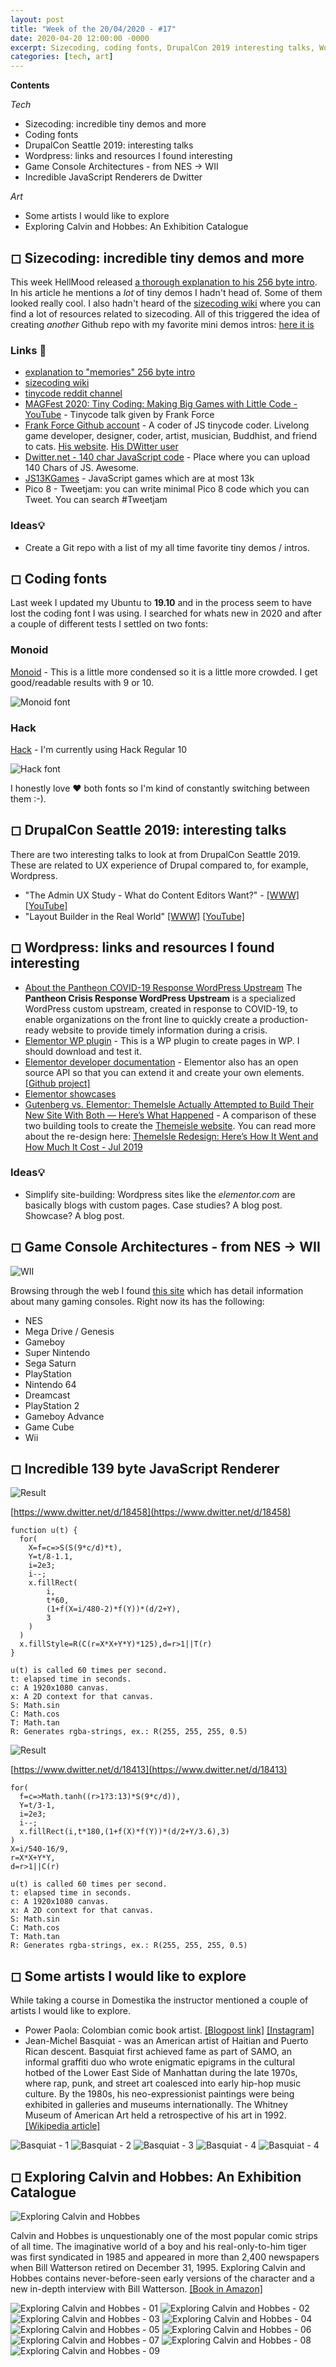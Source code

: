 ```yaml
---
layout: post
title: "Week of the 20/04/2020 - #17"
date: 2020-04-20 12:00:00 -0000
excerpt: Sizecoding, coding fonts, DrupalCon 2019 interesting talks, Wordpress links, Game Console Architectures, Basquiat and Calvin and Hobbes.
categories: [tech, art]
---
```


**Contents**

*Tech*

- Sizecoding: incredible tiny demos and more
- Coding fonts
- DrupalCon Seattle 2019: interesting talks
- Wordpress: links and resources I found interesting
- Game Console Architectures - from NES -> WII
- Incredible JavaScript Renderers de Dwitter

*Art*

- Some artists I would like to explore
- Exploring Calvin and Hobbes: An Exhibition Catalogue 


## ◻ Sizecoding: incredible tiny demos and more

This week HellMood released [a thorough explanation to his 256 byte intro](http://www.sizecoding.org/wiki/Memories). In his article he mentions a *lot* of tiny demos I hadn't head of. Some of them looked really cool. I also hadn't heard of the [sizecoding wiki](http://www.sizecoding.org/wiki/Main_Page) where you can find a lot of resources related to sizecoding. All of this triggered the idea of creating *another* Github repo with my favorite mini demos intros: [here it is](https://github.com/cesarmiquel/tiny-demos)


### Links 🔗

- [explanation to "memories" 256 byte intro](http://www.sizecoding.org/wiki/Memories)
- [sizecoding wiki](http://www.sizecoding.org/wiki/Main_Page)
- [tinycode reddit channel](https://www.reddit.com/r/tinycode/)
- [MAGFest 2020: Tiny Coding: Making Big Games with Little Code - YouTube](https://www.youtube.com/watch?v=8ogKnN3t7Nw) - Tinycode talk given by Frank Force
- [Frank Force Github account](https://github.com/KilledByAPixel) - A coder of JS tinycode coder. Livelong game developer, designer, coder, artist, musician, Buddhist, and friend to cats. [His website](https://frankforce.com/). [His DWitter user](https://www.dwitter.net/u/KilledByAPixel)
- [Dwitter.net - 140 char JavaScript code](https://www.dwitter.net/) - Place where you can upload 140 Chars of JS. Awesome.
- [JS13KGames](https://js13kgames.com/) - JavaScript games which are at most 13k
- Pico 8 - Tweetjam: you can write minimal Pico 8 code which you can Tweet. You can search #Tweetjam

### Ideas💡

- Create a Git repo with a list of my all time favorite tiny demos / intros.

## ◻ Coding fonts

Last week I updated my Ubuntu to **19.10** and in the process seem to have lost the coding font I was using. I searched for whats new in 2020 and after a couple of different tests I settled on two fonts:

### Monoid

[Monoid](https://larsenwork.com/monoid/) - This is a little more condensed so it is a little more crowded. I get good/readable results with 9 or 10.

![Monoid font](imgs/2020-04-20/monoid.png)


### Hack

[Hack](https://sourcefoundry.org/hack/) - I'm currently using Hack Regular 10

![Hack font](imgs/2020-04-20/hack-font.png?1)


I honestly love ❤️  both fonts so I'm kind of constantly switching between them :-).


## ◻ DrupalCon Seattle 2019: interesting talks

There are two interesting talks to look at from DrupalCon Seattle 2019. These are related to UX experience of Drupal compared to, for example, Wordpress.

- "The Admin UX Study - What do Content Editors Want?" - [[WWW]](https://events.drupal.org/seattle2019/sessions/admin-ux-study-what-do-content-editors-want) [[YouTube]](https://www.youtube.com/watch?v=4WNlEgWlR6Q)
- "Layout Builder in the Real World" [[WWW]](https://events.drupal.org/seattle2019/sessions/layout-builder-real-world) [[YouTube]](https://www.youtube.com/watch?v=84ioyh2QPBw)

## ◻ Wordpress: links and resources I found interesting

- [About the Pantheon COVID-19 Response WordPress Upstream](https://pantheon.io/docs/crisis-response-upstream) The **Pantheon Crisis Response WordPress Upstream** is a specialized WordPress custom upstream, created in response to COVID-19, to enable organizations on the front line to quickly create a production-ready website to provide timely information during a crisis.
- [Elementor WP plugin](https://elementor.com/) - This is a WP plugin to create pages in WP. I should download and test it.
- [Elementor developer documentation](https://developers.elementor.com/) - Elementor also has an open source API so that you can extend it and create your own elements. [[Github project]](https://github.com/elementor/elementor)
- [Elementor showcases](https://elementor.com/blog/category/showcase/)
- [Gutenberg vs. Elementor: ThemeIsle Actually Attempted to Build Their New Site With Both — Here’s What Happened](https://elementor.com/blog/gutenberg-vs-elementor/) - A comparison of these two building tools to create the [Themeisle website](https://themeisle.com/). You can read more about the re-design here: [ThemeIsle Redesign: Here’s How It Went and How Much It Cost - Jul 2019](https://www.codeinwp.com/blog/themeisle-redesign-2019/)

### Ideas💡

- Simplify site-building: Wordpress sites like the *elementor.com* are basically blogs with custom pages. Case studies? A blog post. Showcase? A blog post. 

## ◻ Game Console Architectures - from NES -> WII

![WII](imgs/2020-04-20/wii.png)

Browsing through the web I found [this site](https://copetti.org/projects/consoles/) which has detail information about many gaming consoles. Right now its has the following:

- NES
- Mega Drive / Genesis
- Gameboy
- Super Nintendo
- Sega Saturn
- PlayStation
- Nintendo 64
- Dreamcast
- PlayStation 2
- Gameboy Advance
- Game Cube
- Wii

## ◻ Incredible 139 byte JavaScript Renderer

![Result](imgs/2020-04-20/render-01.png)

[https://www.dwitter.net/d/18458](https://www.dwitter.net/d/18458)

```
function u(t) {
  for(
    X=f=c=>S(S(9*c/d)*t),
    Y=t/8-1.1,
    i=2e3;
    i--;
    x.fillRect(
        i,
        t*60,
        (1+f(X=i/480-2)*f(Y))*(d/2+Y),
        3
    )
  )
  x.fillStyle=R(C(r=X*X+Y*Y)*125),d=r>1||T(r)
}

u(t) is called 60 times per second.
t: elapsed time in seconds.
c: A 1920x1080 canvas.
x: A 2D context for that canvas.
S: Math.sin
C: Math.cos
T: Math.tan
R: Generates rgba-strings, ex.: R(255, 255, 255, 0.5)
```

![Result](imgs/2020-04-20/render-02.png)

[https://www.dwitter.net/d/18413](https://www.dwitter.net/d/18413)

```
for(
  f=c=>Math.tanh((r>1?3:13)*S(9*c/d)),
  Y=t/3-1,
  i=2e3;
  i--;
  x.fillRect(i,t*180,(1+f(X)*f(Y))*(d/2+Y/3.6),3)
)
X=i/540-16/9,
r=X*X+Y*Y,
d=r>1||C(r)

u(t) is called 60 times per second.
t: elapsed time in seconds.
c: A 1920x1080 canvas.
x: A 2D context for that canvas.
S: Math.sin
C: Math.cos
T: Math.tan
R: Generates rgba-strings, ex.: R(255, 255, 255, 0.5)
```


## ◻ Some artists I would like to explore

While taking a course in Domestika the instructor mentioned a couple of artists I would like to explore.

- Power Paola: Colombian comic book artist. [[Blogpost link]](http://powerpaola.blogspot.com/) [[Instagram]](https://www.instagram.com/powerpaola)
- Jean-Michel Basquiat - was an American artist of Haitian and Puerto Rican descent. Basquiat first achieved fame as part of SAMO, an informal graffiti duo who wrote enigmatic epigrams in the cultural hotbed of the Lower East Side of Manhattan during the late 1970s, where rap, punk, and street art coalesced into early hip-hop music culture. By the 1980s, his neo-expressionist paintings were being exhibited in galleries and museums internationally. The Whitney Museum of American Art held a retrospective of his art in 1992. [[Wikipedia article]](https://en.wikipedia.org/wiki/Jean-Michel_Basquiat)

![Basquiat - 1](imgs/2020-04-20/basquiat-01.jpg?1)
![Basquiat - 2](imgs/2020-04-20/basquiat-02.jpg)
![Basquiat - 3](imgs/2020-04-20/basquiat-03.jpg)
![Basquiat - 4](imgs/2020-04-20/basquiat-04.jpg)
![Basquiat - 4](imgs/2020-04-20/basquiat-05.jpg)

## ◻ Exploring Calvin and Hobbes: An Exhibition Catalogue

![Exploring Calvin and Hobbes](imgs/2020-04-20/ecah-00.png)

Calvin and Hobbes is unquestionably one of the most popular comic strips of all time. The imaginative world of a boy and his real-only-to-him tiger was first syndicated in 1985 and appeared in more than 2,400 newspapers when Bill Watterson retired on December 31, 1995. Exploring Calvin and Hobbes contains never-before-seen early versions of the character and a new in-depth interview with Bill Watterson. [[Book in Amazon]](https://www.amazon.com/-/es/Bill-Watterson/dp/1449460364)

![Exploring Calvin and Hobbes - 01](imgs/2020-04-20/ecah-01.jpg)
![Exploring Calvin and Hobbes - 02](imgs/2020-04-20/ecah-02.jpg)
![Exploring Calvin and Hobbes - 03](imgs/2020-04-20/ecah-03.jpg)
![Exploring Calvin and Hobbes - 04](imgs/2020-04-20/ecah-04.jpg)
![Exploring Calvin and Hobbes - 05](imgs/2020-04-20/ecah-05.jpg)
![Exploring Calvin and Hobbes - 06](imgs/2020-04-20/ecah-06.jpg)
![Exploring Calvin and Hobbes - 07](imgs/2020-04-20/ecah-07.jpg)
![Exploring Calvin and Hobbes - 08](imgs/2020-04-20/ecah-08.jpg)
![Exploring Calvin and Hobbes - 09](imgs/2020-04-20/ecah-09.jpg)
